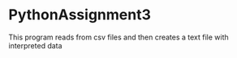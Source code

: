 # PythonAssignment3
This program reads from csv files and then creates a text file with interpreted data
